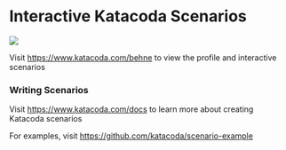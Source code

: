 # Interactive Katacoda Scenarios

[![](http://shields.katacoda.com/katacoda/behne/count.svg)](https://www.katacoda.com/behne "Get your profile on Katacoda.com")

Visit https://www.katacoda.com/behne to view the profile and interactive scenarios

### Writing Scenarios
Visit https://www.katacoda.com/docs to learn more about creating Katacoda scenarios

For examples, visit https://github.com/katacoda/scenario-example
